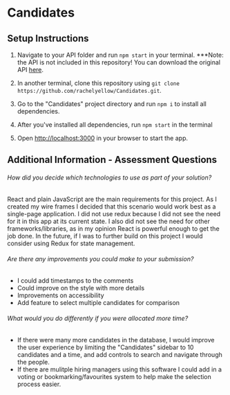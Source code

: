 # Candidates

## Setup Instructions

1. Navigate to your API folder and run `npm start` in your terminal. 
***Note: the API is not included in this repository! You can download the original API [here](https://github.com/KnockriInc/react-assessment).

2. In another terminal, clone this repository using `git clone https://github.com/rachelyellow/Candidates.git`.

3. Go to the "Candidates" project directory and run `npm i` to install all dependencies.

4. After you've installed all dependencies, run `npm start` in the terminal 

5. Open [http://localhost:3000](http://localhost:3000) in your browser to start the app.

## Additional Information - Assessment Questions

###### How did you decide which technologies to use as part of your solution?

React and plain JavaScript are the main requirements for this project. As I created my wire frames I decided that this scenario would work best as a single-page application. I did not use redux because I did not see the need for it in this app at its current state. I also did not see the need for other frameworks/libraries, as in my opinion React is powerful enough to get the job done. In the future, if I was to further build on this project I would consider using Redux for state management.

###### Are there any improvements you could make to your submission?
- I could add timestamps to the comments
- Could improve on the style with more details
- Improvements on accessibility
- Add feature to select multiple candidates for comparison


###### What would you do differently if you were allocated more time?
- If there were many more candidates in the database, I would improve the user experience by limiting the "Candidates" sidebar to 10 candidates and a time, and add controls to search and navigate through the people.
- If there are mulitple hiring managers using this software I could add in a voting or bookmarking/favourites system to help make the selection process easier.
